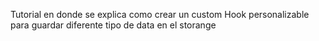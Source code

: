 Tutorial en donde se explica como crear un custom Hook personalizable para guardar diferente tipo de data en el storange
